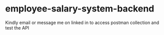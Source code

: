 # employee-salary-system-backend
Kindly email or message me on linked in to access postman collection and test the API
